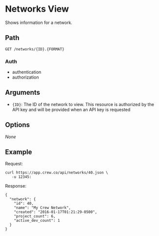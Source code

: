 # Networks View

Shows information for a network.

## Path

`GET /networks/{ID}.{FORMAT}`

### Auth

- authentication
- authorization

## Arguments

- `{ID}`: The ID of the network to view. This resource is authorized by the API key and will be provided when an API
key is requested

## Options

*None*

## Example

Request:
```
curl https://app.crew.co/api/networks/40.json \
   -u 12345:
```

Response:
```
{
  "network": {
    "id": 40,
    "name": "My Crew Network",
    "created": "2016-01-17T01:21:29-0500",
    "project_count": 6,
    "active_dev_count": 1
  }
}
```
